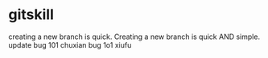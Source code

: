 # gitskill
creating a new branch is quick.
Creating a new branch is quick AND simple.
update
bug 101 chuxian
bug 1o1 xiufu
